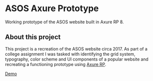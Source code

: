 # ASOS Axure Prototype

Working prototype of the ASOS website built in Axure RP 8.

## About this project

This project is a recreation of the ASOS website circa 2017. As part of a college assignment I was tasked with identifying the grid system, typography, color scheme and UI components of a popular website and recreating a functioning prototype using [Axure RP](https://www.axure.com/).

[Demo](http://unique-yoke.surge.sh)

